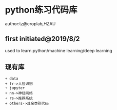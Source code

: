 # python练习代码库

author:tz@croplab,HZAU

## first initiated@2019/8/2

used to learn python/machine learning/deep learning

## 现有库
	+ data
	+ fr->人脸识别
	+ jupyter
	+ nn->神经网络
	+ rs->推荐系统
	+ others->其余类别代码
